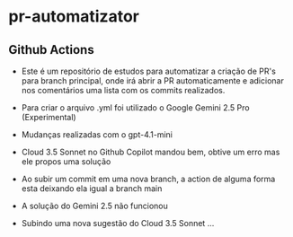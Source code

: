 # pr-automatizator

## Github Actions

- Este é um repositório de estudos para automatizar a criação de PR's para branch principal, onde irá abrir a PR automaticamente e adicionar nos comentários uma lista com os commits realizados.

- Para criar o arquivo .yml foi utilizado o Google Gemini 2.5 Pro (Experimental)

- Mudanças realizadas com o gpt-4.1-mini

- Cloud 3.5 Sonnet no Github Copilot mandou bem, obtive um erro mas ele propos uma solução

- Ao subir um commit em uma nova branch, a action de alguma forma esta deixando ela igual a branch main

- A solução do Gemini 2.5 não funcionou

- Subindo uma nova sugestão do Cloud 3.5 Sonnet ...